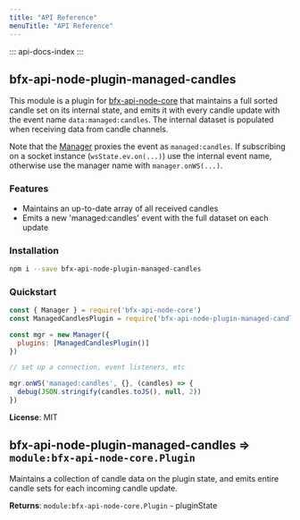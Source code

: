 ```yaml
---
title: "API Reference"
menuTitle: "API Reference"
---
```

::: api-docs-index
:::
<a id="module_bfx-api-node-plugin-managed-candles"></a>

## bfx-api-node-plugin-managed-candles
This module is a plugin for
[bfx-api-node-core](module:bfx-api-node-core) that maintains a full
sorted candle set on its internal state, and emits it with every candle
update with the event name `data:managed:candles`. The internal dataset is
populated when receiving data from candle channels.

Note that the [Manager](module:bfx-api-node-core.Manager) proxies the
event as `managed:candles`. If subscribing on a socket instance
(`wsState.ev.on(...)`) use the internal event name, otherwise use the
manager name with `manager.onWS(...)`.

### Features

* Maintains an up-to-date array of all received candles
* Emits a new 'managed:candles' event with the full dataset on each update

### Installation

```bash
npm i --save bfx-api-node-plugin-managed-candles
```

### Quickstart

```js
const { Manager } = require('bfx-api-node-core')
const ManagedCandlesPlugin = require('bfx-api-node-plugin-managed-candles')

const mgr = new Manager({
  plugins: [ManagedCandlesPlugin()]
})

// set up a connection, event listeners, etc

mgr.onWS('managed:candles', {}, (candles) => {
  debug(JSON.stringify(candles.toJS(), null, 2))
})
```

**License**: MIT  
<a id="module_bfx-api-node-plugin-managed-candles"></a>

## bfx-api-node-plugin-managed-candles ⇒ <code>module:bfx-api-node-core.Plugin</code>
Maintains a collection of candle data on the plugin state, and emits entire
candle sets for each incoming candle update.

**Returns**: <code>module:bfx-api-node-core.Plugin</code> - pluginState  
